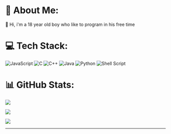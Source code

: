 # 💫 About Me:

💬 Hi, i'm a 18 year old boy who like to program in his free time  <br>

# 💻 Tech Stack:
![JavaScript](https://img.shields.io/badge/javascript-%23323330.svg?style=plastic&logo=javascript&logoColor=%23F7DF1E) ![C](https://img.shields.io/badge/c-%2300599C.svg?style=plastic&logo=c&logoColor=white) ![C++](https://img.shields.io/badge/c++-%2300599C.svg?style=plastic&logo=c%2B%2B&logoColor=white) ![Java](https://img.shields.io/badge/java-%23ED8B00.svg?style=plastic&logo=java&logoColor=white) ![Python](https://img.shields.io/badge/python-3670A0?style=plastic&logo=python&logoColor=ffdd54) ![Shell Script](https://img.shields.io/badge/shell_script-%23121011.svg?style=plastic&logo=gnu-bash&logoColor=white)

# 📊 GitHub Stats:
![](https://github-readme-stats.vercel.app/api?username=anto426&theme=dark&hide_border=false&include_all_commits=true&count_private=true)<br/>

![](https://github-readme-streak-stats.herokuapp.com/?user=anto426&theme=dark&hide_border=false)<br/>

![](https://github-readme-stats.vercel.app/api/top-langs/?username=anto426&theme=dark&hide_border=false&include_all_commits=true&count_private=true&layout=compact)

---





